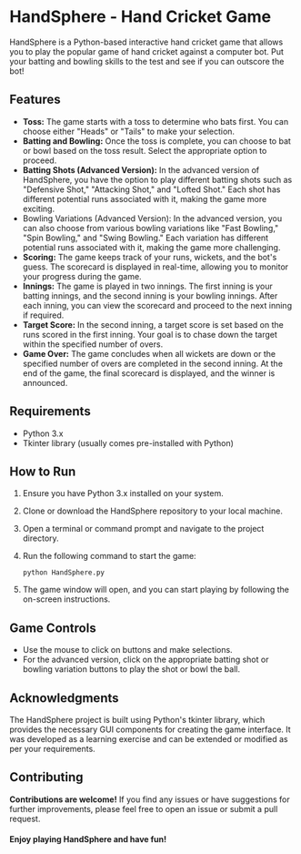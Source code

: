 # HandSphere - Hand Cricket Game

HandSphere is a Python-based interactive hand cricket game that allows you to play the popular game of hand cricket against a computer bot. Put your batting and bowling skills to the test and see if you can outscore the bot!

## Features

- <b>Toss:</b> The game starts with a toss to determine who bats first. You can choose either "Heads" or "Tails" to make your selection.
- <b>Batting and Bowling:</b> Once the toss is complete, you can choose to bat or bowl based on the toss result. Select the appropriate option to proceed.
- <b>Batting Shots (Advanced Version):</b> In the advanced version of HandSphere, you have the option to play different batting shots such as "Defensive Shot," "Attacking Shot," and "Lofted Shot." Each shot has different potential runs associated with it, making the game more exciting.
- Bowling Variations (Advanced Version):</b> In the advanced version, you can also choose from various bowling variations like "Fast Bowling," "Spin Bowling," and "Swing Bowling." Each variation has different potential runs associated with it, making the game more challenging.
- <b>Scoring:</b> The game keeps track of your runs, wickets, and the bot's guess. The scorecard is displayed in real-time, allowing you to monitor your progress during the game.
- <b>Innings:</b> The game is played in two innings. The first inning is your batting innings, and the second inning is your bowling innings. After each inning, you can view the scorecard and proceed to the next inning if required.
- <b>Target Score:</b> In the second inning, a target score is set based on the runs scored in the first inning. Your goal is to chase down the target within the specified number of overs.
- <b>Game Over:</b> The game concludes when all wickets are down or the specified number of overs are completed in the second inning. At the end of the game, the final scorecard is displayed, and the winner is announced.

## Requirements

- Python 3.x
- Tkinter library (usually comes pre-installed with Python)

## How to Run

1. Ensure you have Python 3.x installed on your system.
2. Clone or download the HandSphere repository to your local machine.
3. Open a terminal or command prompt and navigate to the project directory.
4. Run the following command to start the game:

   ```shell
   python HandSphere.py
   ```

5. The game window will open, and you can start playing by following the on-screen instructions.

## Game Controls

- Use the mouse to click on buttons and make selections.
- For the advanced version, click on the appropriate batting shot or bowling variation buttons to play the shot or bowl the ball.

## Acknowledgments

The HandSphere project is built using Python's tkinter library, which provides the necessary GUI components for creating the game interface. It was developed as a learning exercise and can be extended or modified as per your requirements.

## Contributing
<b>Contributions are welcome!</b> If you find any issues or have suggestions for further improvements, please feel free to open an issue or submit a pull request.

#### Enjoy playing HandSphere and have fun!
